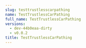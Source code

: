 ```yaml
---
slug: testtrustlesscarpathing
name: TestTrustlessCarPathing
full_name: TestTrustlessCarPathing
versions:
  - dev-44b0eaa-dirty
  - v0.0.2
title: TestTrustlessCarPathing
---
```


